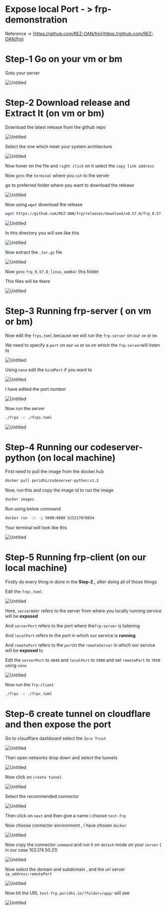 # Expose local Port - > frp-demonstration

Reference → [https://github.com/REZ-OAN/frp](https://github.com/REZ-OAN/frp)

# Step-1 Go on your vm or bm

Goto your server

![Untitled](https://github.com/REZ-OAN/frp/blob/frp-demonstration-with-cloudflare-tunnel/demonstrated_images/Untitled.png)

# Step-2 Download release and Extract It (on vm or bm)

Download the latest release from the github repo

![Untitled](https://github.com/REZ-OAN/frp/blob/frp-demonstration-with-cloudflare-tunnel/demonstrated_images/Untitled%20(1).png)

Select the one which meet your system architecture

![Untitled](https://github.com/REZ-OAN/frp/blob/frp-demonstration-with-cloudflare-tunnel/demonstrated_images/Untitled%20(2).png)

Now hover on the file and `right click` on it select the `copy link address`

Now `goto` the `terminal` where you `ssh` to the server

go to preferred folder where you want to download the release

![Untitled](https://github.com/REZ-OAN/frp/blob/frp-demonstration-with-cloudflare-tunnel/demonstrated_images/Untitled%20(3).png)

Now using `wget` download the release

```bash
wget https://github.com/REZ-OAN/frp/releases/download/v0.57.0/frp_0.57.0_linux_amd64.tar.gz
```

![Untitled](https://github.com/REZ-OAN/frp/blob/frp-demonstration-with-cloudflare-tunnel/demonstrated_images/Untitled%20(4).png)

In this directory you will see like this

![Untitled](https://github.com/REZ-OAN/frp/blob/frp-demonstration-with-cloudflare-tunnel/demonstrated_images/Untitled%20(5).png)

Now extract the `.tar.gz` file

![Untitled](https://github.com/REZ-OAN/frp/blob/frp-demonstration-with-cloudflare-tunnel/demonstrated_images/Untitled%20(6).png)

Now `goto`   `frp_0.57.0_linux_amd64/` this folder

This files will be there

![Untitled](https://github.com/REZ-OAN/frp/blob/frp-demonstration-with-cloudflare-tunnel/demonstrated_images/Untitled%20(7).png)

# Step-3 Running frp-server  ( on vm or bm)

Now edit the `frps.toml` because we will run the `frp-server` on our `vm` or `bm` 

We need to specify a `port` on our `vm` or `bm` on which the `frp-server`will listen to

![Untitled](https://github.com/REZ-OAN/frp/blob/frp-demonstration-with-cloudflare-tunnel/demonstrated_images/Untitled%20(8).png)

Using `nano` edit the `bindPort` if you want to 

![Untitled](https://github.com/REZ-OAN/frp/blob/frp-demonstration-with-cloudflare-tunnel/demonstrated_images/Untitled%20(9).png)

I have edited the port number

![Untitled](https://github.com/REZ-OAN/frp/blob/frp-demonstration-with-cloudflare-tunnel/demonstrated_images/Untitled%20(10).png)

Now run the server 

```bash
./frps -c ./frps.toml
```

![Untitled](https://github.com/REZ-OAN/frp/blob/frp-demonstration-with-cloudflare-tunnel/demonstrated_images/Untitled%20(11).png)

# Step-4 Running our codeserver-python (on local machine)

First need to pull the image from the docker.hub

```bash
docker pull poridhi/codeserver-python:v1.2
```

Now, run this and copy the image id to run the image

```bash
docker images
```

Run using below command

```bash
docker run -it -p 5000:8080 b25217878034
```

Your terminal will look like this

![Untitled](https://github.com/REZ-OAN/frp/blob/frp-demonstration-with-cloudflare-tunnel/demonstrated_images/Untitled%20(12).png)

# Step-5 Running frp-client (on our local machine)

Firstly do every thing in done in the **Step-2 ,** after doing all of those things 

Edit the `frpc.toml` 

![Untitled](https://github.com/REZ-OAN/frp/blob/frp-demonstration-with-cloudflare-tunnel/demonstrated_images/Untitled%20(13).png)

Here, `serverAddr` refers to the server from where you locally running service will be **exposed**

And `serverPort` refers to the port where the`frp-server` is listening

And `localPort` refers to the port in which our service is **running**

And `remotePort` refers to the `port`in the `remoteServer` in which our service will be **exposed** to 

Edit the `serverPort` to `4848` and `localPort` to `5000` and set `remotePort` to  `7050` using `nano`

![Untitled](https://github.com/REZ-OAN/frp/blob/frp-demonstration-with-cloudflare-tunnel/demonstrated_images/Untitled%20(14).png)

Now run the `frp-client` 

```bash
./frpc -c ./frpc.toml
```

# Step-6 create tunnel on cloudflare and then expose the port

Go to cloudflare dashboard select the `Zero Trust`

![Untitled](https://github.com/REZ-OAN/frp/blob/frp-demonstration-with-cloudflare-tunnel/demonstrated_images/Untitled%20(15).png)

Then open networks drop down and select the tunnels 

![Untitled](https://github.com/REZ-OAN/frp/blob/frp-demonstration-with-cloudflare-tunnel/demonstrated_images/Untitled%20(16).png)

Now click on `create tunnel` 

![Untitled](https://github.com/REZ-OAN/frp/blob/frp-demonstration-with-cloudflare-tunnel/demonstrated_images/Untitled%20(17).png)

Select the recommended connector

![Untitled](https://github.com/REZ-OAN/frp/blob/frp-demonstration-with-cloudflare-tunnel/demonstrated_images/Untitled%20(18).png)

Then click on `next`  and then give a name i choose `test-frp`

Now choose connector environment , i have chosen `docker` 

![Untitled](https://github.com/REZ-OAN/frp/blob/frp-demonstration-with-cloudflare-tunnel/demonstrated_images/Untitled%20(19).png)

Now copy the connector `command` and run it on `detach` mode on your `server` ( in our case 103.174.50.21)

![Untitled](https://github.com/REZ-OAN/frp/blob/frp-demonstration-with-cloudflare-tunnel/demonstrated_images/Untitled%20(20).png)

Now select the domain  and subdomain , and the url server `ip_address:remotePort` 

![Untitled](https://github.com/REZ-OAN/frp/blob/frp-demonstration-with-cloudflare-tunnel/demonstrated_images/Untitled%20(21).png)

Now hit the URL `test-frp.poridhi.io/?folder=/app/`  will see

![Untitled](https://github.com/REZ-OAN/frp/blob/frp-demonstration-with-cloudflare-tunnel/demonstrated_images/Untitled%20(22).png)